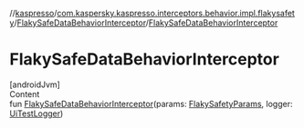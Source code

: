 //[kaspresso](../../index.md)/[com.kaspersky.kaspresso.interceptors.behavior.impl.flakysafety](../index.md)/[FlakySafeDataBehaviorInterceptor](index.md)/[FlakySafeDataBehaviorInterceptor](-flaky-safe-data-behavior-interceptor.md)



# FlakySafeDataBehaviorInterceptor  
[androidJvm]  
Content  
fun [FlakySafeDataBehaviorInterceptor](-flaky-safe-data-behavior-interceptor.md)(params: [FlakySafetyParams](../../com.kaspersky.kaspresso.params/-flaky-safety-params/index.md), logger: [UiTestLogger](../../com.kaspersky.kaspresso.logger/-ui-test-logger/index.md))  



